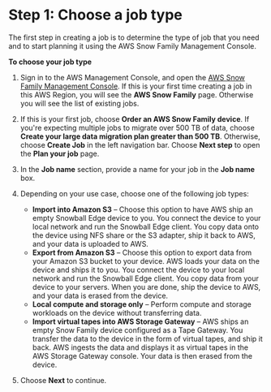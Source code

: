 # Step 1: Choose a job type<a name="plan-job"></a>

The first step in creating a job is to determine the type of job that you need and to start planning it using the AWS Snow Family Management Console\.

**To choose your job type**

1. Sign in to the AWS Management Console, and open the [AWS Snow Family Management Console](https://console.aws.amazon.com/snowfamily/home)\. If this is your first time creating a job in this AWS Region, you will see the **AWS Snow Family** page\. Otherwise you will see the list of existing jobs\.

1. If this is your first job, choose **Order an AWS Snow Family device**\. If you're expecting multiple jobs to migrate over 500 TB of data, choose **Create your large data migration plan greater than 500 TB**\. Otherwise, choose **Create Job** in the left navigation bar\. Choose **Next step** to open the **Plan your job** page\.

1. In the **Job name** section, provide a name for your job in the **Job name** box\.

1. Depending on your use case, choose one of the following job types:
   + **Import into Amazon S3** – Choose this option to have AWS ship an empty Snowball Edge device to you\. You connect the device to your local network and run the Snowball Edge client\. You copy data onto the device using NFS share or the S3 adapter, ship it back to AWS, and your data is uploaded to AWS\.
   + **Export from Amazon S3** – Choose this option to export data from your Amazon S3 bucket to your device\. AWS loads your data on the device and ships it to you\. You connect the device to your local network and run the Snowball Edge client\. You copy data from your device to your servers\. When you are done, ship the device to AWS, and your data is erased from the device\.
   + **Local compute and storage only** – Perform compute and storage workloads on the device without transferring data\. 
   + **Import virtual tapes into AWS Storage Gateway** – AWS ships an empty Snow Family device configured as a Tape Gateway\. You transfer the data to the device in the form of virtual tapes, and ship it back\. AWS ingests the data and displays it as virtual tapes in the AWS Storage Gateway console\. Your data is then erased from the device\.

1. Choose **Next** to continue\.